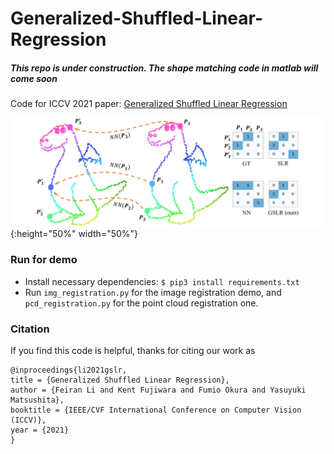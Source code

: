 # Generalized-Shuffled-Linear-Regression

##### This repo is under construction. The shape matching code in matlab will come soon

Code for ICCV 2021 paper: [Generalized Shuffled Linear Regression]()

![Teaser](teaser.png){:height="50%" width="50%"}



### Run for demo
* Install necessary dependencies: ```$ pip3 install requirements.txt ```
* Run `img_registration.py` for the image registration demo, and `pcd_registration.py` for the point cloud registration one. 


### Citation
If you find this code is helpful, thanks for citing our work as
```
@inproceedings{li2021gslr,
title = {Generalized Shuffled Linear Regression},
author = {Feiran Li and Kent Fujiwara and Fumio Okura and Yasuyuki Matsushita},
booktitle = {IEEE/CVF International Conference on Computer Vision (ICCV)},
year = {2021}
}
